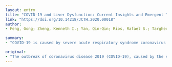 ```yaml
---
layout: entry
title: "COVID-19 and Liver Dysfunction: Current Insights and Emergent Therapeutic Strategies"
link: "https://doi.org/10.14218/JCTH.2020.00018"
author:
- Feng, Gong; Zheng, Kenneth I.; Yan, Qin-Qin; Rios, Rafael S.; Targher, Giovanni; Byrne, Christopher D.; Poucke, Sven Van; Liu, Wen-Yue; Zheng, Ming-Hua

summary:
- "COVID-19 is caused by severe acute respiratory syndrome coronavirus 2 (SARS-CoV-2) Cases of liver damage or dysfunction have been reported among patients. However, it is currently uncertain whether the cause is due to the viral infection per se or other coexisting conditions, such as the use of potentially hepatotoxic drugs and the coexistence of systemic inflammatory response, respiratory distress syndrome-induced hypoxia and multiple organ dysfunction."

original:
- "The outbreak of coronavirus disease 2019 (COVID-19), caused by the severe acute respiratory syndrome coronavirus 2 (SARS-CoV-2), has attracted increasing worldwide attention. Cases of liver damage or dysfunction (mainly characterized by moderately elevated serum aspartate aminotransferase levels) have been reported among patients with COVID-19. However, it is currently uncertain whether the COVID-19-related liver damage/dysfunction is due mainly to the viral infection per se or other coexisting conditions, such as the use of potentially hepatotoxic drugs and the coexistence of systemic inflammatory response, respiratory distress syndrome-induced hypoxia, and multiple organ dysfunction. Based on the current evidence from case reports and case series, this review article focuses on the demographic and clinical characteristics, potential mechanisms, and treatment options for COVID-19-related liver dysfunction. This review also describes the geographical and demographic distribution of COVID-19-related liver dysfunction, as well as possible underlying mechanisms linking COVID-19 to liver dysfunction, in order to facilitate future drug development, prevention, and control measures for COVID-19."
---
```


